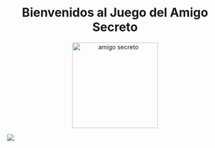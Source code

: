 <h1 align = "center">Bienvenidos al Juego del Amigo Secreto</h1>
<div align = "center">
  <img width="200" height="200" alt="amigo secreto" src="https://github.com/user-attachments/assets/a6cecd6c-540a-4ffe-92fc-4cf37e8aea0e"/>
</div>
<p align="left">
<img src="https://img.shields.io/badge/STATUS-COMPLETADO-green">
</p>

